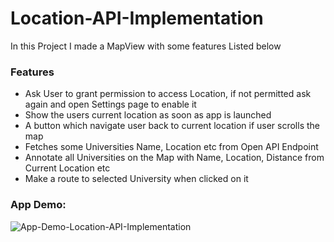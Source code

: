 # Location-API-Implementation

In this Project I made a MapView with some features Listed below

### Features

- Ask User to grant permission to access Location, if not permitted ask again and open Settings page to enable it
- Show the users current location as soon as app is launched
- A button which navigate user back to current location if user scrolls the map
- Fetches some Universities Name, Location etc from Open API Endpoint
- Annotate all Universities on the Map with Name, Location, Distance from Current Location etc
- Make a route to selected University when clicked on it

### App Demo:

![App-Demo-Location-API-Implementation](https://github.com/panchalrajan/Location-API-Implementation/blob/main/MapViewDemo.gif)
